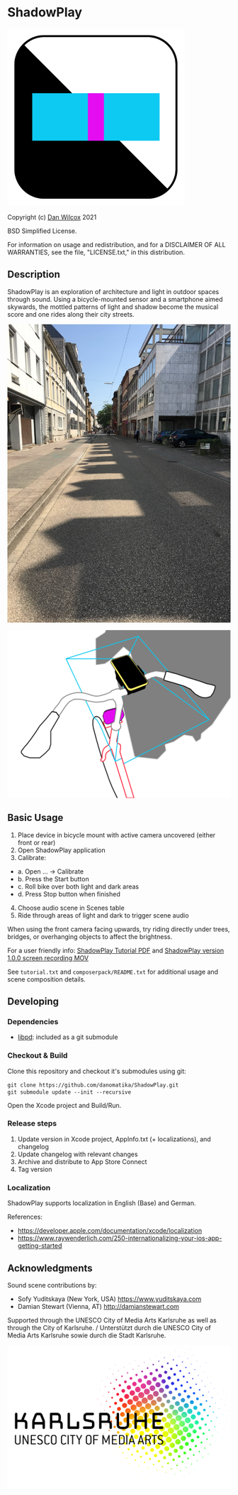 ShadowPlay
==========

![ShadowPlay app icon](media/shadowplay-icon-rounded.png)

Copyright (c) [Dan Wilcox](danomatika.com) 2021

BSD Simplified License.

For information on usage and redistribution, and for a DISCLAIMER OF ALL
WARRANTIES, see the file, "LICENSE.txt," in this distribution.

Description
-----------

ShadowPlay is an exploration of architecture and light in outdoor spaces through sound. Using a bicycle-mounted sensor and a smartphone aimed skywards, the mottled patterns of light and shadow become the musical score and one rides along their city streets.

![street building shadows](composerpack/doc/street%20buildings.jpeg)

![ShadowPlay camera setup](media/shadowplay-setup-camera.svg)

Basic Usage
-----------

1. Place device in bicycle mount with active camera uncovered (either front or rear)
2. Open ShadowPlay application
3. Calibrate:
  * a. Open ... -> Calibrate
  * b. Press the Start button
  * c. Roll bike over both light and dark areas
  * d. Press Stop button when finished
4. Choose audio scene in Scenes table
5. Ride through areas of light and dark to trigger scene audio

When using the front camera facing upwards, try riding directly under trees, bridges, or overhanging objects to affect the brightness.

For a user friendly info: [ShadowPlay Tutorial PDF](http://danomatika.com/projects/shadowplay/shadowplay-tutorial.pdf) and [ShadowPlay version 1.0.0 screen recording MOV](http://danomatika.com/projects/shadowplay/shadowplay-screen-recording.mov)

See `tutorial.txt` and `composerpack/README.txt` for additional usage and scene composition details.

Developing
----------

### Dependencies

* [libpd](http://github.com/libpd/libpd): included as a git submodule

### Checkout & Build

Clone this repository and checkout it's submodules using git:

    git clone https://github.com/danomatika/ShadowPlay.git
    git submodule update --init --recursive

Open the Xcode project and Build/Run.

### Release steps

1. Update version in Xcode project, AppInfo.txt (+ localizations), and changelog
2. Update changelog with relevant changes
3. Archive and distribute to App Store Connect
4. Tag version

### Localization

ShadowPlay supports localization in English (Base) and German.

References:
* https://developer.apple.com/documentation/xcode/localization
* https://www.raywenderlich.com/250-internationalizing-your-ios-app-getting-started

Acknowledgments
---------------

Sound scene contributions by:
* Sofy Yuditskaya (New York, USA) <https://www.yuditskaya.com>
* Damian Stewart (Vienna, AT) <http://damianstewart.com>

Supported through the UNESCO City of Media Arts Karlsruhe as well as through the City of Karlsruhe. / Unterstützt durch die UNESCO City of Media Arts Karlsruhe sowie durch die Stadt Karlsruhe.

![KA UNESCO COMA logo](media/logo_karlsruhe-unesco_rgb.svg)
